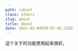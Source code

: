 ```yaml
---
path: /about
class: others
slug: about
title: About
date: 2021-02-09T09:07:45.216Z
---
```

这个关于的功能使用起来很好。